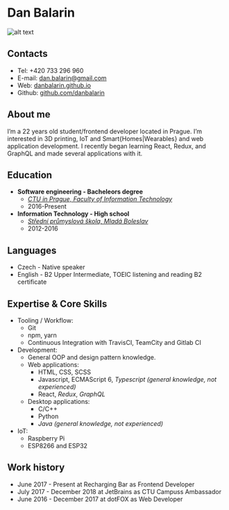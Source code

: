 # Dan Balarin

![alt text](https://avatars2.githubusercontent.com/u/8071168?s=460&v=4 "Dan Balarin")

## Contacts
 - Tel: +420 733 296 960
 - E-mail: [dan.balarin@gmail.com](mailto:dan.balarin@gmail.com)
 - Web: [danbalarin.github.io](https://danbalarin.github.io)
 - Github: [github.com/danbalarin](https://github.com/danbalarin)

## About me
I’m a 22 years old student/frontend developer located in Prague. I’m interested in 3D printing, IoT and Smart{Homes|Wearables} and web application development. I recently began learning React, Redux, and GraphQL and made several applications with it.

## Education
  - **Software engineering - Bacheleors degree**
    - [*CTU in Prague, Faculty of Information Technology*](https://fit.cvut.cz/en)
    - 2016-Present
  - **Information Technology - High school**
    - [*Střední průmyslová škola, Mladá Boleslav*](https://www.spsmb.cz/english-version/)
    - 2012-2016

## Languages
  - Czech - Native speaker
  - English - B2 Upper Intermediate, TOEIC listening and reading B2 certificate

## Expertise & Core Skills
  - Tooling / Workflow:
    - Git
    - npm, yarn
    - Continuous Integration with TravisCI, TeamCity and Gitlab CI
  - Development:
    - General OOP and design pattern knowledge.
    - Web applications:
      - HTML, CSS, SCSS
      - Javascript, ECMAScript 6, *Typescript (general knowledge, not experienced)*
      - React, *Redux*, *GraphQL*
    - Desktop applications:
      - C/C++
      - Python
      - *Java (general knowledge, not experienced)*
  - IoT:
    - Raspberry Pi
    - ESP8266 and ESP32

## Work history
  - June 2017 - Present at Recharging Bar as Frontend Developer
  - July 2017 - December 2018 at JetBrains as CTU Campuss Ambassador
  - June 2016 - December 2017 at dotFOX as Web Developer
